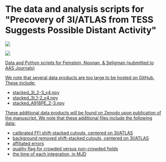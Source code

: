 # The data and analysis scripts for "Precovery of 3I/ATLAS from TESS Suggests Possible Distant Activity"

<a href="https://adina.feinste.in/files/2507.21967v1.pdf"><img src="https://img.shields.io/badge/current_manuscript-2a9d8f.svg?style=flat"/>

<a href="https://adina.feinste.in/files/atlas_tess.pdf"><img src="https://img.shields.io/badge/revised_manuscript-e76f51.svg?style=flat"/>


Data and Python scripts for Feinstein, Noonan, & Seligman (submitted to AAS Journals)

We note that several data products are too large to be hosted on GitHub. These include:
- stacked_3I_2-3_v4.npy
- stacked_3I_1-2_v4.npy
- stacked_A918PE_2-3.npy

These additional data products will be found on Zenodo upon publication of the manuscript. We note that these additional files include the following data:

- calibrated FFI shift-stacked cutouts, centered on 3I/ATLAS
- background removed shift-stacked cutouts, centered on 3I/ATLAS
- affiliated errors
- quality flag for crowded versus non-crowded fields
- the time of each integration, in MJD
